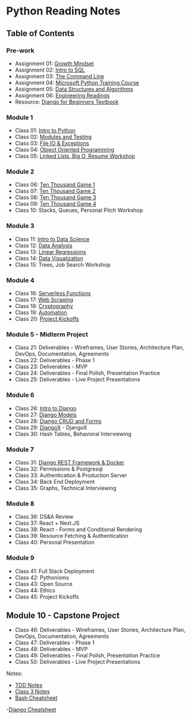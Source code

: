 
# Python Reading Notes

## Table of Contents

### Pre-work

- Assignment 01: [Growth Mindset](growthmindset.md)
- Assignment 02: [Intro to SQL](intro_to_SQL.md)
- Assignment 03: [The Command Line](thecommandline.md)
- Assignment 04: [Microsoft Python Training Course](pythontraining.md)
- Assignment 05: [Data Structures and Algorithms](data.md)
- Assignment 06: [Engineering Readings](engineer.md)
- Resource: [Django for Beginners Textbook](book-django-for-beginners.pdf)

### Module 1

- Class 01: [Intro to Python](1.md)
- Class 02: [Modules and Testing](2.md)
- Class 03: [File IO & Exceptions](3.md)
- Class 04: [Object Oriented Programming](4.md)
- Class 05: [Linked Lists, Big O, Resume Workshop](5.md)

### Module 2

- Class 06: [Ten Thousand Game 1](6.md)
- Class 07: [Ten Thousand Game 2](7.md)
- Class 08: [Ten Thousand Game 3](8.md)
- Class 09: [Ten Thousand Game 4](9.md)
- Class 10: Stacks, Queues, Personal Pitch Workshop

### Module 3

- Class 11: [Intro to Data Science](11.md)
- Class 12: [Data Analysis](12.md)
- Class 13: [Linear Regressions](13.md)
- Class 14: [Data Visualization](14.md)
- Class 15: Trees, Job Search Workshop

### Module 4

- Class 16: [Serverless Functions](16.md)
- Class 17: [Web Scraping](17.md)
- Class 18: [Cryptography](18.md) 
- Class 19: [Automation](19.md)
- Class 20: [Project Kickoffs](20.md)

### Module 5 - Midterm Project

- Class 21: Deliverables - Wireframes, User Stories, Architecture Plan, DevOps, Documentation, Agreements
- Class 22: Deliverables - Phase 1
- Class 23: Deliverables - MVP
- Class 24: Deliverables - Final Polish, Presentation Practice
- Class 25: Deliverables - Live Project Presentations

### Module 6

- Class 26: [Intro to Django](20.md)
- Class 27: [Django Models](27.md)
- Class 28: [Django CRUD and Forms](28.md)
- Class 29: [DjangoX](29.md) - DjangoX
- Class 30: Hash Tables, Behavioral Interviewing

### Module 7

- Class 31: [Django REST Framework & Docker](31.md)
- Class 32: Permissions & Postgresql
- Class 33: Authentication & Production Server
- Class 34: Back End Deployment
- Class 35: Graphs, Technical Interviewing

### Module 8

- Class 36: DS&A Review
- Class 37: React + Next.JS
- Class 38: React - Forms and Conditional Rendering
- Class 39: Resource Fetching & Authentication
- Class 40: Personal Presentation

### Module 9

- Class 41: Full Stack Deployment
- Class 42: Pythonisms
- Class 43: Open Source
- Class 44: Ethics
- Class 45: Project Kickoffs

## Module 10 - Capstone Project

- Class 46: Deliverables - Wireframes, User Stories, Architecture Plan, DevOps, Documentation, Agreements
- Class 47: Deliverables - Phase 1
- Class 48: Deliverables - MVP
- Class 49: Deliverables - Final Polish, Presentation Practice
- Class 50: Deliverables - Live Project Presentations

Notes:

- [TDD Notes](TDD.md)
- [Class 3 Notes](3notes.md)
- [Bash Cheatsheet](bashcheatsheet.md)

-[Django Cheatsheet](django-cheatsheet.md)